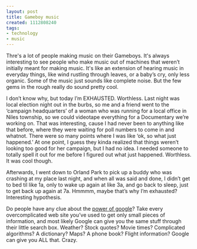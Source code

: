 ```yaml
---
layout: post
title: Gameboy music
created: 1112808240
tags:
- technology
- music
---
```

Thre's a lot of people making music on their Gameboys. It's always interesting to see people who make music out of machines that weren’t initially meant for making music. It's like an extension of hearing music in everyday things, like wind rustling through leaves, or a baby’s cry, only less organic. Some of the music just sounds like complete noise. But the few gems in the rough really do sound pretty cool.

I don’t know why, but today I’m EXHAUSTED. Worthless. Last night was local election night out in the burbs, so me and a friend went to the ‘campaign headquarters’ of a woman who was running for a local office in Niles township, so we could videotape everything for a Documentary we’re working on. That was interesting, cause I had never been to anything like that before, where they were waiting for poll numbers to come in and whatnot. There were so many points where I was like ‘ok, so what just happened.’ At one point, I guess they kinda realized that things weren’t looking too good for her campaign, but I had no idea. I needed someone to totally spell it out for me before I figured out what just happened. Worthless. It was cool though.

Afterwards, I went down to Orland Park to pick up a buddy who was crashing at my place last night, and when all was said and done, I didn’t get to bed til like 1a, only to wake up again at like 3a, and go back to sleep, just to get back up again at 7a. Hmmmm, maybe that’s why I’m exhausted? Interesting hypothesis.

Do people have any clue about the [power of google](http://www.google.com/help/features.html)? Take every overcomplicated web site you’ve used to get only small pieces of information, and most likely Google can give you the same stuff through their little search box. Weather? Stock quotes? Movie times? Complicated algorithms? A dictionary? Maps? A phone book? Flight information? Google can give you ALL that. Crazy.

